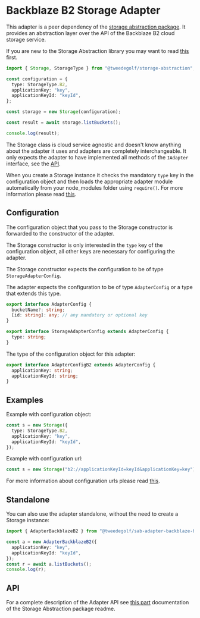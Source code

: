 # Backblaze B2 Storage Adapter

This adapter is a peer dependency of the [storage abstraction package](https://www.npmjs.com/package/@tweedegolf/storage-abstraction). It provides an abstraction layer over the API of the Backblaze B2 cloud storage service.

If you are new to the Storage Abstraction library you may want to read [this](https://github.com/tweedegolf/storage-abstraction/blob/master/README.md#how-it-works) first.

```typescript
import { Storage, StorageType } from "@tweedegolf/storage-abstraction";

const configuration = {
  type: StorageType.B2,
  applicationKey: "key",
  applicationKeyId: "keyId",
};

const storage = new Storage(configuration);

const result = await storage.listBuckets();

console.log(result);
```

The Storage class is cloud service agnostic and doesn't know anything about the adapter it uses and adapters are completely interchangeable. It only expects the adapter to have implemented all methods of the `IAdapter` interface, see the [API](https://github.com/tweedegolf/storage-abstraction/blob/master/README.md#adapter-api).

When you create a Storage instance it checks the mandatory `type` key in the configuration object and then loads the appropriate adapter module automatically from your node_modules folder using `require()`. For more information please read [this](https://github.com/tweedegolf/storage-abstraction/blob/master/README.md#register-your-adapter).

## Configuration

The configuration object that you pass to the Storage constructor is forwarded to the constructor of the adapter.

The Storage constructor is only interested in the `type` key of the configuration object, all other keys are necessary for configuring the adapter.

The Storage constructor expects the configuration to be of type `StorageAdapterConfig`.

The adapter expects the configuration to be of type `AdapterConfig` or a type that extends this type.

```typescript
export interface AdapterConfig {
  bucketName?: string;
  [id: string]: any; // any mandatory or optional key
}

export interface StorageAdapterConfig extends AdapterConfig {
  type: string;
}
```

The type of the configuration object for this adapter:

```typescript
export interface AdapterConfigB2 extends AdapterConfig {
  applicationKey: string;
  applicationKeyId: string;
}
```

## Examples

Example with configuration object:

```typescript
const s = new Storage({
  type: StorageType.B2,
  applicationKey: "key",
  applicationKeyId: "keyId",
});
```

Example with configuration url:

```typescript
const s = new Storage("b2://applicationKeyId=keyId&applicationKey=key");
```

For more information about configuration urls please read [this](https://github.com/tweedegolf/storage-abstraction/blob/master/README.md#configuration-url).

## Standalone

You can also use the adapter standalone, without the need to create a Storage instance:

```typescript
import { AdapterBackblazeB2 } from "@tweedegolf/sab-adapter-backblaze-b2";

const a = new AdapterBackblazeB2({
  applicationKey: "key",
  applicationKeyId: "keyId",
});
const r = await a.listBuckets();
console.log(r);
```

## API

For a complete description of the Adapter API see [this part](https://github.com/tweedegolf/storage-abstraction/blob/master/README.md#adapter-api) documentation of the Storage Abstraction package readme.
